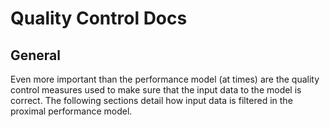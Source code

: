 # Quality Control Docs

## General
Even more important than the performance model (at times) are the quality control measures used to make sure that the input data to the model is correct.  The following sections detail how input data is filtered in the proximal performance model.
